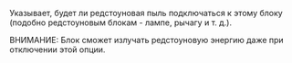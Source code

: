 Указывает, будет ли редстоуновая пыль подключаться к этому блоку (подобно редстоуновым блокам - лампе, рычагу и т. д.).

ВНИМАНИЕ: Блок сможет излучать редстоуновую энергию даже при отключении этой опции.